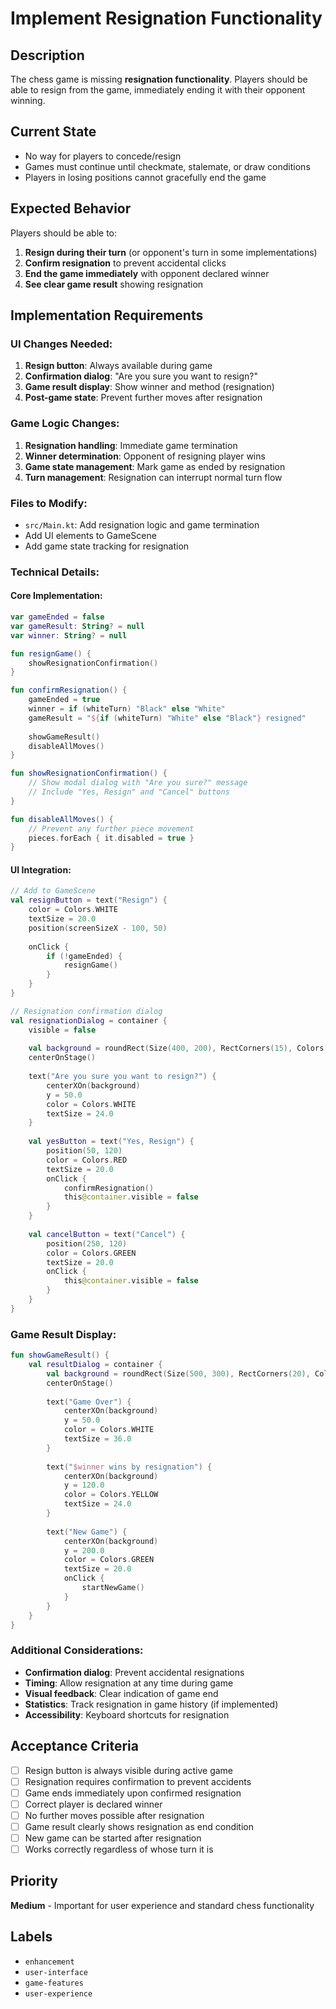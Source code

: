 # Implement Resignation Functionality

## Description
The chess game is missing **resignation functionality**. Players should be able to resign from the game, immediately ending it with their opponent winning.

## Current State
- No way for players to concede/resign
- Games must continue until checkmate, stalemate, or draw conditions
- Players in losing positions cannot gracefully end the game

## Expected Behavior
Players should be able to:
1. **Resign during their turn** (or opponent's turn in some implementations)
2. **Confirm resignation** to prevent accidental clicks
3. **End the game immediately** with opponent declared winner
4. **See clear game result** showing resignation

## Implementation Requirements

### UI Changes Needed:
1. **Resign button**: Always available during game
2. **Confirmation dialog**: "Are you sure you want to resign?"
3. **Game result display**: Show winner and method (resignation)
4. **Post-game state**: Prevent further moves after resignation

### Game Logic Changes:
1. **Resignation handling**: Immediate game termination
2. **Winner determination**: Opponent of resigning player wins
3. **Game state management**: Mark game as ended by resignation
4. **Turn management**: Resignation can interrupt normal turn flow

### Files to Modify:
- `src/Main.kt`: Add resignation logic and game termination
- Add UI elements to GameScene
- Add game state tracking for resignation

### Technical Details:

#### Core Implementation:
```kotlin
var gameEnded = false
var gameResult: String? = null
var winner: String? = null

fun resignGame() {
    showResignationConfirmation()
}

fun confirmResignation() {
    gameEnded = true
    winner = if (whiteTurn) "Black" else "White"
    gameResult = "${if (whiteTurn) "White" else "Black"} resigned"
    
    showGameResult()
    disableAllMoves()
}

fun showResignationConfirmation() {
    // Show modal dialog with "Are you sure?" message
    // Include "Yes, Resign" and "Cancel" buttons
}

fun disableAllMoves() {
    // Prevent any further piece movement
    pieces.forEach { it.disabled = true }
}
```

#### UI Integration:
```kotlin
// Add to GameScene
val resignButton = text("Resign") {
    color = Colors.WHITE
    textSize = 20.0
    position(screenSizeX - 100, 50)
    
    onClick {
        if (!gameEnded) {
            resignGame()
        }
    }
}

// Resignation confirmation dialog
val resignationDialog = container {
    visible = false
    
    val background = roundRect(Size(400, 200), RectCorners(15), Colors["#444444"])
    centerOnStage()
    
    text("Are you sure you want to resign?") {
        centerXOn(background)
        y = 50.0
        color = Colors.WHITE
        textSize = 24.0
    }
    
    val yesButton = text("Yes, Resign") {
        position(50, 120)
        color = Colors.RED
        textSize = 20.0
        onClick {
            confirmResignation()
            this@container.visible = false
        }
    }
    
    val cancelButton = text("Cancel") {
        position(250, 120)
        color = Colors.GREEN  
        textSize = 20.0
        onClick {
            this@container.visible = false
        }
    }
}
```

### Game Result Display:
```kotlin
fun showGameResult() {
    val resultDialog = container {
        val background = roundRect(Size(500, 300), RectCorners(20), Colors["#2A2A2A"])
        centerOnStage()
        
        text("Game Over") {
            centerXOn(background)
            y = 50.0
            color = Colors.WHITE
            textSize = 36.0
        }
        
        text("$winner wins by resignation") {
            centerXOn(background)
            y = 120.0
            color = Colors.YELLOW
            textSize = 24.0
        }
        
        text("New Game") {
            centerXOn(background)
            y = 200.0
            color = Colors.GREEN
            textSize = 20.0
            onClick {
                startNewGame()
            }
        }
    }
}
```

### Additional Considerations:
- **Confirmation dialog**: Prevent accidental resignations
- **Timing**: Allow resignation at any time during game
- **Visual feedback**: Clear indication of game end
- **Statistics**: Track resignation in game history (if implemented)
- **Accessibility**: Keyboard shortcuts for resignation

## Acceptance Criteria
- [ ] Resign button is always visible during active game
- [ ] Resignation requires confirmation to prevent accidents
- [ ] Game ends immediately upon confirmed resignation
- [ ] Correct player is declared winner
- [ ] No further moves possible after resignation
- [ ] Game result clearly shows resignation as end condition
- [ ] New game can be started after resignation
- [ ] Works correctly regardless of whose turn it is

## Priority
**Medium** - Important for user experience and standard chess functionality

## Labels
- `enhancement`
- `user-interface`
- `game-features`
- `user-experience`